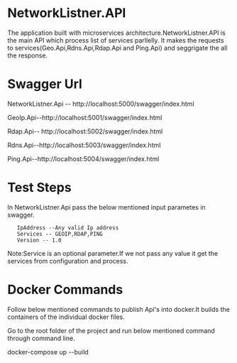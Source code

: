 
# NetworkListner.API

The application built with microservices architecture.NetworkListner.API is the main API which process list of services parllelly.
It makes the requests to services(Geo.Api,Rdns.Api,Rdap.Api and Ping.Api) and seggrigate the all the response. 

# Swagger Url

NetworkListner.Api --  http://localhost:5000/swagger/index.html

GeoIp.Api--http://localhost:5001/swagger/index.html

Rdap.Api-- http://localhost:5002/swagger/index.html

Rdns.Api--http://localhost:5003/swagger/index.html

Ping.Api--http://localhost:5004/swagger/index.html

# Test Steps 

 In NetworkListner.Api pass the below mentioned input parametes in swagger. 
 
       IpAddress --Any valid Ip address
       Services -- GEOIP,RDAP,PING
       Version -- 1.0
       
  Note:Service is an optional parameter.If we not pass any value it get the services from configuration and process.      

# Docker Commands

Follow below mentioned commands to publish Api's into docker.It builds the containers of the individual docker files.

Go to the root folder of the project and run below mentioned command through command line.

docker-compose up --build
